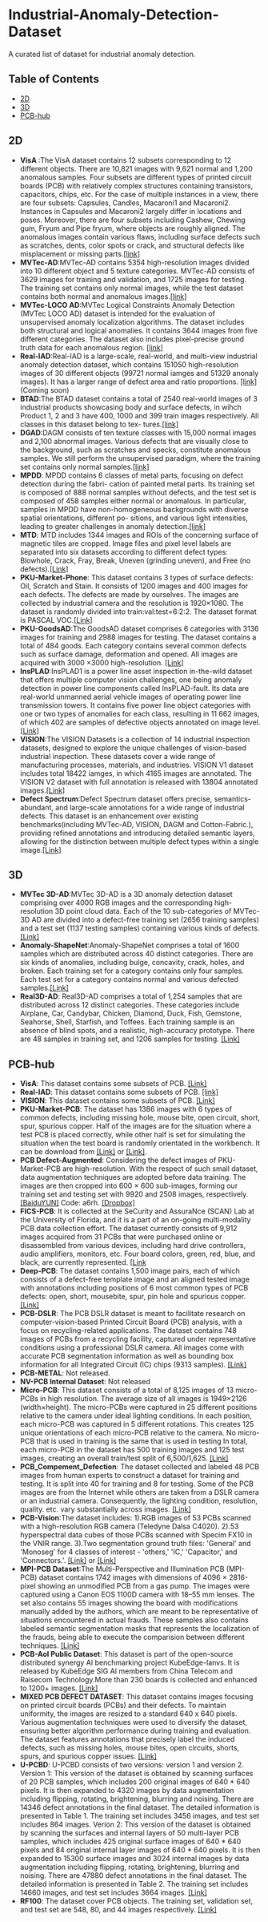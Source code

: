 # Industrial-Anomaly-Detection-Dataset
A curated list of dataset for industrial anomaly detection.

## Table of Contents
+ [2D](#2D)
+ [3D](#3D)
+ [PCB-hub](#PCB-hub)

## 2D
+ **VisA ​​​**:The VisA dataset contains 12 subsets corresponding to 12 different objects. There are 10,821 images with 9,621 normal and 1,200 anomalous samples. Four subsets are different types of printed circuit boards (PCB) with relatively complex structures containing transistors, capacitors, chips, etc. For the case of multiple instances in a view, there are four subsets: Capsules, Candles, Macaroni1 and Macaroni2. Instances in Capsules and Macaroni2 largely differ in locations and poses. Moreover, there are four subsets including Cashew, Chewing gum, Fryum and Pipe fryum, where objects are roughly aligned. The anomalous images contain various flaws, including surface defects such as scratches, dents, color spots or crack, and structural defects like misplacement or missing parts.[[link]](https://github.com/amazon-science/spot-diff)
+ **MVTec-AD​​​**:MVTec-AD contains 5354 high-resolution images divided into 10 different object and 5 texture categories. MVTec-AD consists of 3629 images for training and validation, and 1725 images for testing. The training set contains only normal images, while the test dataset contains both normal and anomalous images.[[link]](https://www.mvtec.com/company/research/datasets/mvtec-ad)
+ **MVTec-LOCO AD​​​**:MVTec Logical Constraints Anomaly Detection (MVTec LOCO AD) dataset is intended for the evaluation of unsupervised anomaly localization algorithms. The dataset includes both structural and logical anomalies. It contains 3644 images from five different categories. The dataset also includes pixel-precise ground truth data for each anomalous region. [[link]](https://www.mvtec.com/company/research/datasets/mvtec-loco)
+ **Real-IAD​​**:Real-IAD is a large-scale, real-world, and multi-view industrial anomaly detection dataset, which contains 151050 high-resolution images of 30 different objects (99721 normal iamges and 51329 anonaly images). It has a larger range of defect area and ratio proportions. [[link]](https://realiad4ad.github.io/Real-IAD/) (Coming soon)
+ **BTAD**:The BTAD dataset contains a total of 2540 real-world images of 3 industrial products showcasing body and surface defects, in wihch Product 1, 2 and 3 have 400, 1000 and 399 train images respectively. All classes in this dataset belong to tex- tures.[[link]](https://github.com/pankajmishra000/VT-ADL) 
+ **DGAD**:DAGM consists of ten texture classes with 15,000 normal images and 2,100 abnormal images. Various defects that are visually close to the background, such as scratches and specks, constitute anomalous samples. We still perform the unsupervised paradigm, where the training set contains only normal samples.[[link]](https://www.kaggle.com/datasets/mhskjelvareid/dagm-2007-competition-dataset-optical-inspection) 
+ **MPDD**: MPDD contains 6 classes of metal parts, focusing on defect detection during the fabri- cation of painted metal parts. Its training set is composed of 888 normal samples without defects, and the test set is composed of 458 samples either normal or anomalous. In particular, samples in MPDD have non-homogeneous backgrounds with diverse spatial orientations, different po- sitions, and various light intensities, leading to greater challenges in anomaly detection.[[link]](https://github.com/stepanje/MPDD)
+ **MTD**: MTD includes 1344 images and ROIs of the concerning surface of magnetic tiles are cropped. Image files and pixel level labels are separated into six datasets according to different defect types: Blowhole, Crack, Fray, Break, Uneven (grinding uneven), and Free (no defects).[[Link]](https://github.com/abin24/Magnetic-tile-defect-datasets.)
+ **PKU-Market-Phone**: This dataset contains 3 types of surface defects: Oil, Scratch and Stain. It consists of 1200 images and 400 images for each defects. The defects are made by ourselves. The images are collected by industrial camera and the resolution is 1920×1080. The dataset is randomly divided into train:val:test=6:2:2. The dataset format is PASCAL VOC.​[[Link]](https://github.com/jianzhang96/MSD)
+ **PKU-GoodsAD**:​The GoodsAD dataset comprises 6 categories with 3136 images for training and 2988 images for testing. The dataset contains a total of 484 goods. Each category contains several common defects such as surface damage, deformation and opened. All images are acquired with 3000 ×3000 high-resolution. [[Link]](https://github.com/jianzhang96/GoodsAD)
+ **InsPLAD**:InsPLAD1 is a power line asset inspection in-the-wild dataset that offers multiple computer vision challenges, one being anomaly detection in power line components called InsPLAD-fault. Its data are real-world unmanned aerial vehicle images of operating power line transmission towers. It contains five power line object categories with one or two types of anomalies for each class, resulting in 11 662 images, of which 402 are samples of defective objects annotated on image level. [[Link]](https://github.com/andreluizbvs/InsPLAD)
+ **VISION​**:The VISION Datasets is a collection of 14 industrial inspection datasets, designed to explore the unique challenges of vision-based industrial inspection. These datasets cover a wide range of manufacturing processes, materials, and industries. VISION V1 dataset includes total 18422 iamges, in which 4165 images are annotated. The VISION V2 dataset with full annotation is released with 13804 annotated images.[[Link]](https://huggingface.co/datasets/VISION-Workshop/VISION-Datasets)
+ **Defect Spectrum​**:Defect Spectrum dataset offers precise, semantics-abundant, and large-scale annotations for a wide range of industrial defects. This dataset is an enhancement over existing benchmarks(including MVTec-AD, VISION, DAGM and Cotton-Fabric.), providing refined annotations and introducing detailed semantic layers, allowing for the distinction between multiple defect types within a single image.[[Link]](https://huggingface.co/datasets/DefectSpectrum/Defect_Spectrum)
## 3D
+ **MVTec 3D-AD**:MVTec 3D-AD is a 3D anomaly detection dataset comprising over 4000 RGB images and the corresponding high-resolution 3D point cloud data. Each of the 10 sub-categories of MVTec-3D AD are divided into a defect-free training set (2656 training samples) and a test set (1137 testing samples) containing various kinds of defects.[[Link]](https://www.mvtec.com/company/research/datasets/mvtec-3d-ad/downloads)
+ **Anomaly-ShapeNet**:Anomaly-ShapeNet comprises a total of 1600 samples which are distributed across 40 distinct categories. There are six kinds of anomalies, including bulge, concavity, crack, holes, and broken. Each training set for a category contains only four samples. Each test set for a category contains normal and various defected samples.[[Link]](https://github.com/Chopper-233/Anomaly-ShapeNet/tree/main)
+ **Real3D-AD**: Real3D-AD comprises a total of 1,254 samples that are distributed across 12 distinct categories. These categories include Airplane, Car, Candybar, Chicken, Diamond, Duck, Fish, Gemstone, Seahorse, Shell, Starfish, and Toffees. Each training sample is an absence of blind spots, and a realistic, high-accuracy prototype. There are 48 samples in training set, and 1206 samples for testing. [[Link]](https://github.com/M-3LAB/Real3D-AD)
## PCB-hub
+ **VisA**: This dataset contains some subsets of PCB. [[Link]](https://github.com/amazon-science/spot-diff)
+ **Real-IAD**: This dataset contains some subsets of PCB. [[link]](https://realiad4ad.github.io/Real-IAD/)
+ **VISION**: This dataset contains some subsets of PCB. [[Link]](https://huggingface.co/datasets/VISION-Workshop/VISION-Datasets)
+ **PKU-Market-PCB**: The dataset has 1386 images with 6 types of common defects, including missing hole, mouse bite, open circuit, short, spur, spurious copper. Half of the images are for the situation where a test PCB is placed correctly, while other half is set for simulating the situation when the test board is randomly orientated in the workbench. It can be download from [[Link]](http://robotics.pkusz.edu.cn/resources/dataset/) or [[Link]](https://www.dropbox.com/s/32kolsaa45z2mpj/PCB_DATASET.zip?dl=0).
+ **PCB Defect-Augmented**: Considering the defect images of PKU-Market-PCB are high-resolution. With the respect of such small dataset, data augmentation techniques are adopted before data training. The images are then cropped into 600 × 600 sub-images, forming our training set and testing set with 9920 and 2508 images, respectively. [[BaiduYUN]](https://pan.baidu.com/s/1eAxDF4txpgMInxbmNDX0Zw) Code: a6rh. [[Dropbox]](https://www.dropbox.com/s/h0f39nyotddibsb/VOC_PCB.zip?dl=0)
+ **FICS-PCB**: It is collected at the SeCurity and AssuraNce (SCAN) Lab at the University of Florida, and it is a part of an on-going multi-modality PCB data collection effort. The dataset currently consists of 9,912 images acquired from 31 PCBs that were purchased online or disassembled from various devices, including hard drive controllers, audio amplifiers, monitors, etc. Four board colors, green, red, blue, and black, are currently represented. [[Link](https://www.trust-hub.org/#/data/pcb-images)
+ **Deep-PCB**: The dataset contains 1,500 image pairs, each of which consists of a defect-free template image and an aligned tested image with annotations including positions of 6 most common types of PCB defects: open, short, mousebite, spur, pin hole and spurious copper.[[Link]](https://github.com/tangsanli5201/DeepPCB/tree/master/PCBData)
+ **PCB-DSLR**: The PCB DSLR dataset is meant to facilitate research on computer-vision-based Printed Circuit Board (PCB) analysis, with a focus on recycling-related applications. The dataset contains 748 images of PCBs from a recycling facility, captured under representative conditions using a professional DSLR camera. All images come with accurate PCB segmentation information as well as bounding box information for all Integrated Circuit (IC) chips (9313 samples). [[Link]](https://zenodo.org/records/3886553)
+ **PCB-METAL**: Not released.
+ **NV-PCB Internal Dataset**: Not released
+ **Micro-PCB**: This dataset consists of a total of 8,125 images of 13 micro-PCBs in high resolution. The average size of all images is 1949×2126 (width×height). The micro-PCBs were captured in 25 different positions relative to the camera under ideal lighting conditions. In each position, each micro-PCB was captured in 5 different rotations. This creates 125 unique orientations of each micro-PCB relative to the camera. No micro-PCB that is used in training is the same that is used in testing In total, each micro-PCB in the dataset has 500 training images and 125 test images, creating an overall train/test split of 6,500/1,625. [[Link]](https://www.kaggle.com/datasets/frettapper/micropcb-images)
+ **PCB_Compement_Defection**: The dataset collected and labeled 48 PCB images from human experts to construct a dataset for training and testing. It is split into 40 for training and 8 for testing. Some of the PCB images are from the Internet while others are taken from a DSLR camera or an industrial camera. Consequently, the lighting condition, resolution, quality. etc. vary substantially across images.  [[Link]](https://sites.google.com/view/chiawen-kuo/home/pcb-component-detection)
+ **PCB-Vision**:The dataset includes: 1).RGB images of 53 PCBs scanned with a high-resolution RGB camera (Teledyne Dalsa C4020). 2).53 hyperspectral data cubes of those PCBs scanned with Specim FX10 in the VNIR range. 3).Two segmentation ground truth files: 'General' and 'Monoseg' for 4 classes of interest - 'others,' 'IC,' 'Capacitor,' and 'Connectors.'.  [[Link]](https://rodare.hzdr.de/record/2704) or [[Link]](https://zenodo.org/records/10617721)
+ **MPI-PCB Dataset**:The Multi-Perspective and Illumination PCB (MPI-PCB) dataset contains 1742 images with dimensions of 4096 × 2816-pixel showing an unmodified PCB from a gas pump. The images were captured using a Canon EOS 1100D camera with 18–55 mm lenses. The set also contains 55 images showing the board with modifications manually added by the authors, which are meant to be representative of situations encountered in actual frauds. These samples also contains labeled semantic segmentation masks that represents the localization of the frauds, being able to execute the comparision between different techniques. [[Link]](https://zenodo.org/records/8213098#:~:text=The%20Multi%2DPerspective%20and%20Illumination,with%2018%E2%80%9355%20mm%20lenses)
+ **PCB-AoI Public Dataset**: This dataset is part of the open-source distributed synergy AI benchmarking project KubeEdge-Ianvs. It is released by KubeEdge SIG AI members from China Telecom and Raisecom Technology.More than 230 boards is collected and enhanced to 1200+ images. [[Link]](https://www.kaggle.com/datasets/kubeedgeianvs/pcb-aoi)
+ **MIXED PCB DEFECT DATASET**: This dataset contains images focusing on printed circuit boards (PCBs) and their defects. To maintain uniformity, the images are resized to a standard 640 x 640 pixels. Various augmentation techniques were used to diversify the dataset, ensuring better algorithm performance during training and evaluation. The dataset features annotations that precisely label the induced defects, such as missing holes, mouse bites, open circuits, shorts, spurs, and spurious copper issues. [[Link]](https://data.mendeley.com/datasets/fj4krvmrr5/2)
+ **U-PCBD**: U-PCBD consists of two versions: version 1 and version 2. Version 1: This version of the dataset is obtained by scanning surfaces of 20 PCB samples, which includes 200 original images of 640 * 640 pixels. It is then expanded to 4320 images by data augmentation including flipping, rotating, brightening, blurring and noising. There are 14346 defect annotations in the final dataset. The detailed information is presented in Table 1. The training set includes 3456 images, and test set includes 864 images.
Verion 2: This version of the dataset is obtained by scanning the surfaces and internal layers of 50 multi-layer PCB samples, which includes 425 original surface images of 640 * 640 pixels and 84 original internal layer images of 640 * 640 pixels. It is then expanded to 15300 surface images and 3024 internal images by data augmentation including flipping, rotating, brightening, blurring and noising. There are 47880 defect annotations in the final dataset. The detailed information is presented in Table 2. The training set includes 14660 images, and test set includes 3664 images. [[Link]](https://iiplab.net/u-pcbd/)
+ **RF100**: The dataset cover PCB objects. The training set, validation set, and test set are 548, 80, and 44 images respectively. [[Link]](https://universe.roboflow.com/roboflow-100/printed-circuit-board)


